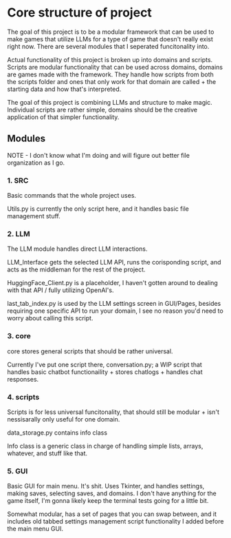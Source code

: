 # Core structure of project

The goal of this project is to be a modular framework that can be used to make games that utilize LLMs for a type of game that doesn't really exist right now. There are several modules that I seperated funcitonality into.

Actual functionality of this project is broken up into domains and scripts. Scripts are modular functionality that can be used across domains, domains are games made with the framework. They handle how scripts from both the scripts folder and ones that only work for that domain are called + the starting data and how that's interpreted.

The goal of this project is combining LLMs and structure to make magic. Individual scripts are rather simple, domains should be the creative application of that simpler functionality.

## Modules

NOTE - I don't know what I'm doing and will figure out better file organization as I go.

### 1. SRC

Basic commands that the whole project uses.

Utils.py is currently the only script here, and it handles basic file management stuff.

### 2. LLM

The LLM module handles direct LLM interactions.

LLM_Interface gets the selected LLM API, runs the corisponding script, and acts as the middleman for the rest of the project.

HuggingFace_Client.py is a placeholder, I haven't gotten around to dealing with that API / fully utilizing OpenAI's.

last_tab_index.py is used by the LLM settings screen in GUI/Pages, besides requiring one specific API to run your domain, I see no reason you'd need to worry about calling this script.

### 3. core

core stores general scripts that should be rather universal.

Currently I've put one script there, conversation.py; a WIP script that handles basic chatbot functionaility + stores chatlogs + handles chat responses.

### 4. scripts

Scripts is for less universal funcitonality, that should still be modular + isn't nessisarally only useful for one domain.

data_storage.py
contains info class

Info class is a generic class in charge of handling simple lists, arrays, whatever, and stuff like that.

### 5. GUI

Basic GUI for main menu. It's shit. Uses Tkinter, and handles settings, making saves, selecting saves, and domains. I don't have anything for the game itself, I'm gonna likely keep the terminal tests going for a little bit.

Somewhat modular, has a set of pages that you can swap between, and it includes old tabbed settings management script functionality I added before the main menu GUI.
